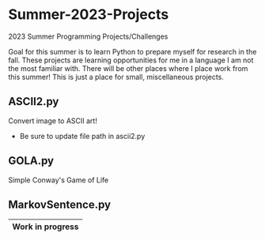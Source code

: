 # Summer-2023-Projects
2023 Summer Programming Projects/Challenges

Goal for this summer is to learn Python to prepare myself for research in the fall.
These projects are learning opportunities for me in a language I am not the most familiar with.
There will be other places where I place work from this summer! This is just a place for small, miscellaneous projects.

## ASCII2.py

Convert image to ASCII art!
- Be sure to update file path in ascii2.py

## GOLA.py

Simple Conway's Game of Life

## MarkovSentence.py

|Work in progress|
|----------------|
